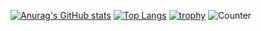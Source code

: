 [![Anurag's GitHub stats](https://github-readme-stats.vercel.app/api?username=AiriNakanishi)](https://github.com/anuraghazra/github-readme-stats)
[![Top Langs](https://github-readme-stats.vercel.app/api/top-langs/?username=AiriNakanishi)](https://github.com/anuraghazra/github-readme-stats)
[![trophy](https://github-profile-trophy.vercel.app/?username=AiriNakanishi)](https://github.com/ryo-ma/github-profile-trophy)
![Counter](https://profile-counter.glitch.me/AiriNakanishi/count.svg)
<!--
**AiriNakanishi/AiriNakanishi** is a ✨ _special_ ✨ repository because its `README.md` (this file) appears on your GitHub profile.

Here are some ideas to get you started:

- 🔭 I’m currently working on ...
- 🌱 I’m currently learning ...
- 👯 I’m looking to collaborate on ...
- 🤔 I’m looking for help with ...
- 💬 Ask me about ...
- 📫 How to reach me: ...
- 😄 Pronouns: ...
- ⚡ Fun fact: ...
-->
